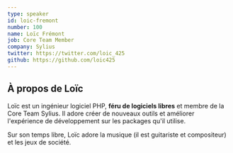 ```yaml
---
type: speaker
id: loic-fremont
number: 100
name: Loïc Frémont 
job: Core Team Member
company: Sylius
twitter: https://twitter.com/loic_425
github: https://github.com/loic425
---
```


## À propos de Loïc

Loïc est un ingénieur logiciel PHP, **féru de logiciels libres** et membre de la Core Team Sylius. Il adore créer de nouveaux outils et améliorer l'expérience de développement sur les packages qu'il utilise.

Sur son temps libre, Loïc adore la musique (il est guitariste et compositeur) et les jeux de société. 
